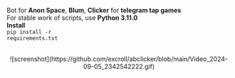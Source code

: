 Bot for <b>Anon Space</b>, <b>Blum</b>, <b>Clicker</b> for <b>telegram tap games</b><br/>
For stable work of scripts, use <b>Python 3.11.0</b><br/>
<b>Install</b><br/>
<code>pip install -r requirements.txt</code><br/><br/>
<center>![screenshot](https://github.com/excroll/abclicker/blob/main/Video_2024-09-05_2342542222.gif)</center>
